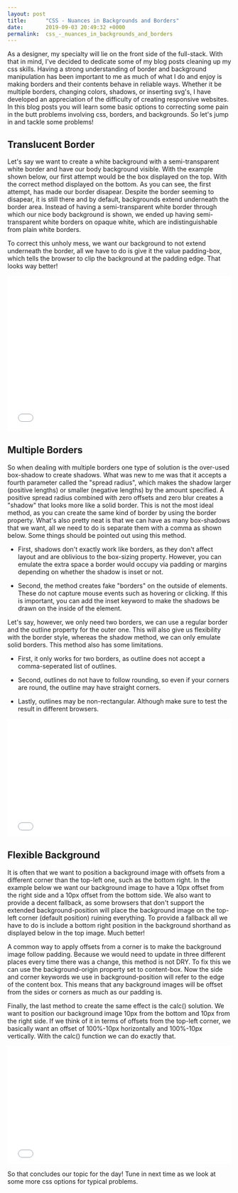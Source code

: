 ```yaml
---
layout: post
title:      "CSS - Nuances in Backgrounds and Borders"
date:       2019-09-03 20:49:32 +0000
permalink:  css_-_nuances_in_backgrounds_and_borders
---
```



As a designer, my specialty will lie on the front side of the full-stack. With that in mind, I've decided to dedicate some of my blog posts cleaning up my css skills. Having a strong understanding of border and background manipulation has been important to me as much of what I do and enjoy is making borders and their contents behave in reliable ways. Whether it be multiple borders, changing colors, shadows, or inserting svg's, I have developed an appreciation of the difficulty of creating responsive websites. In this blog posts you will learn some basic options to correcting some pain in the butt problems involving css, borders, and backgrounds. So let's jump in and tackle some problems! 

## Translucent Border

Let's say we want to create a white background with a semi-transparent white border and have our body background visible. With the example shown below, our first attempt would be the box displayed on the top. With the correct method displayed on the bottom. As you can see, the first attempt, has made our border disapear. Despite the border seeming to disapear, it is still there and by default, backgrounds extend underneath the border area. Instead of having a semi-transparent white border through which our nice body background is shown, we ended up having semi-transparent white borders on opaque white, which are indistinguishable from plain white borders.

To correct this unholy mess, we want our background to not extend underneath the border, all we have to do is give it the value padding-box, which tells the browser to clip the background at the padding edge. That looks way better!

<iframe height="350" style="width: 100%;" scrolling="no" title="Translucent Borders" src="//codepen.io/monksandninjas/embed/PoYJLGE/?height=350&theme-id=0&default-tab=css,result" frameborder="no" allowtransparency="true" allowfullscreen="true">
  See the Pen <a href='https://codepen.io/monksandninjas/pen/PoYJLGE/'>Translucent Borders</a> by MonksAndNinjas
  (<a href='https://codepen.io/monksandninjas'>@monksandninjas</a>) on <a href='https://codepen.io'>CodePen</a>.
</iframe>

## Multiple Borders

So when dealing with multiple borders one type of solution is the over-used box-shadow to create shadows. What was new to me was that it accepts a fourth parameter called the "spread radius", which makes the shadow larger (positive lengths) or smaller (negative lengths) by the amount specified. A positive spread radius combined with zero offsets and zero blur creates a "shadow" that looks more like a solid border. This is not the most ideal method, as you can create the same kind of border by using the border property. What's also pretty neat is that we can have as many box-shadows that we want, all we need to do is separate them with a comma as shown below. Some things should be pointed out using this method. 

* First, shadows don't exactly work like borders, as they don't affect layout and are oblivious to the box-sizing property. However, you can emulate the extra space a border would occupy via padding or margins depending on whether the shadow is inset or not.

* Second, the method creates fake "borders" on the outside of elements. These do not capture mouse events such as hovering or clicking. If this is important, you can add the inset keyword to make the shadows be drawn on the inside of the element.

Let's say, however, we only need two borders, we can use a regular border and the outline property for the outer one. This will also give us flexibility with the border style, whereas the shadow method, we can only emulate solid borders. This method also has some limitations.

* First, it only works for two borders, as outline does not accept a comma-seperated list of outlines. 

* Second, outlines do not have to follow rounding, so even if your corners are round, the outline may have straight corners.

* Lastly, outlines may be non-rectangular. Although make sure to test the result in different browsers.

<iframe height="265" style="width: 100%;" scrolling="no" title="BaBwEyb" src="//codepen.io/monksandninjas/embed/BaBwEyb/?height=265&theme-id=0&default-tab=css,result" frameborder="no" allowtransparency="true" allowfullscreen="true">
  See the Pen <a href='https://codepen.io/monksandninjas/pen/BaBwEyb/'>BaBwEyb</a> by MonksAndNinjas
  (<a href='https://codepen.io/monksandninjas'>@monksandninjas</a>) on <a href='https://codepen.io'>CodePen</a>.
</iframe>

## Flexible Background

It is often that we want to position a background image with offsets from a different corner than the top-left one, such as the bottom right. In the example below we want our background image to have a 10px offset from the right side and a 10px offset from the bottom side. We also want to provide a decent fallback, as some browsers that don't support the extended background-position will place the background image on the top-left corner (default position) ruining everything. To provide a fallback all we have to do is include a bottom right position in the background shorthand as displayed below in the top image. Much better!

A common way to apply offsets from a corner is to make the background image follow padding. Because we would need to update in three different places every time there was a change, this method is not DRY. To fix this we can use the background-origin property set to content-box. Now the side and corner keywords we use in background-position will refer to the edge of the content box. This means that any background images will be offset from the sides or corners as much as our padding is.

Finally, the last method to create the same effect is the calc() solution. We want to position our background image 10px from the bottom and 10px from the right side. If we think of it in terms of offsets from the top-left corner, we basically want an offset of 100%-10px horizontally and 100%-10px vertically. With the calc() function we can do exactly that.

<iframe height="265" style="width: 100%;" scrolling="no" title="Flexible Background" src="//codepen.io/monksandninjas/embed/mdbBgVz/?height=265&theme-id=0&default-tab=css,result" frameborder="no" allowtransparency="true" allowfullscreen="true">
  See the Pen <a href='https://codepen.io/monksandninjas/pen/mdbBgVz/'>Flexible Background</a> by MonksAndNinjas
  (<a href='https://codepen.io/monksandninjas'>@monksandninjas</a>) on <a href='https://codepen.io'>CodePen</a>.
</iframe>

So that concludes our topic for the day! Tune in next time as we look at some more css options for typical problems. 
